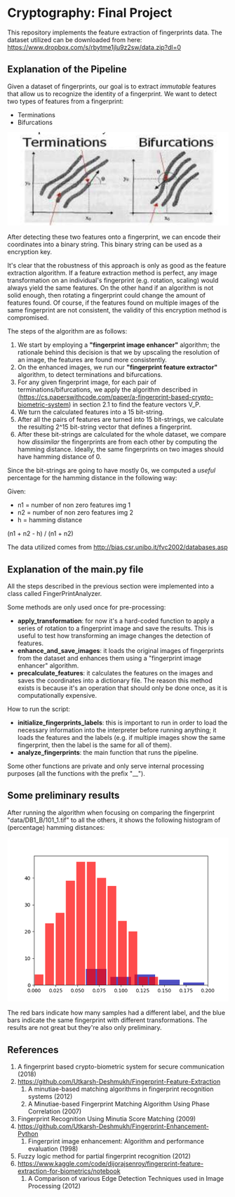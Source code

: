 # Cryptography: Final Project

This repository implements the feature extraction of fingerprints data. 
The dataset utilized can be downloaded from here: https://www.dropbox.com/s/rbytme1jlu9z2sw/data.zip?dl=0

## Explanation of the Pipeline
Given a dataset of fingerprints, our goal is to extract _immutable_ features that allow us to recognize the identity of a fingerprint.
We want to detect two types of features from a fingerprint:
* Terminations
* Bifurcations

![term_bif](img/term-bif.png)

After detecting these two features onto a fingerprint, we can encode their coordinates into a binary string.
This binary string can be used as a encryption key.

It's clear that the robustness of this approach is only as good as the feature extraction algorithm. 
If a feature extraction method is perfect, any image transformation on an individual's fingerprint (e.g. rotation, scaling) would always yield the same features.
On the other hand if an algorithm is not solid enough, then rotating a fingerprint could change the amount of features found.
Of course, if the features found on multiple images of the same fingerprint are not consistent, the validity of this encryption method is compromised.

The steps of the algorithm are as follows:
1. We start by employing a **"fingerprint image enhancer"** algorithm; the rationale behind this decision is that we by upscaling the resolution of an image, the features are found more consistently.
2. On the enhanced images, we run our **"fingerprint feature extractor"** algorithm, to detect terminations and bifurcations.
3. For any given fingerprint image, for each pair of terminations/bifurcations, we apply the algorithm described in (https://cs.paperswithcode.com/paper/a-fingerprint-based-crypto-biometric-system) in section 2.1 to find the feature vectors V_P.
4. We turn the calculated features into a 15 bit-string.
5. After all the pairs of features are turned into 15 bit-strings, we calculate the resulting 2^15 bit-string vector that defines a fingerprint.
6. After these bit-strings are calculated for the whole dataset, we compare how _dissimilar_ the fingerprints are from each other by computing the hamming distance. Ideally, the same fingerprints on two images should have hamming distance of 0.
 
Since the bit-strings are going to have mostly 0s, we computed a _useful_ percentage for the hamming distance in the following way: 

Given:
* n1 = number of non zero features img 1
* n2 = number of non zero features img 2
* h = hamming distance

(n1 + n2 - h) / (n1 + n2)

The data utilized comes from http://bias.csr.unibo.it/fvc2002/databases.asp

## Explanation of the main.py file
All the steps described in the previous section were implemented into a class called FingerPrintAnalyzer.

Some methods are only used once for pre-processing:
* **apply_transformation**: for now it's a hard-coded function to apply a series of rotation to a fingerprint image and save the results. This is useful to test how transforming an image changes the detection of features.
* **enhance_and_save_images**: it loads the original images of fingerprints from the dataset and enhances them using a "fingerprint image enhancer" algorithm.
* **precalculate_features**: it calculates the features on the images and saves the coordinates into a dictionary file. The reason this method exists is because it's an operation that should only be done once, as it is computationally expensive.

How to run the script:
* **initialize_fingerprints_labels**: this is important to run in order to load the necessary information into the interpreter before running anything; it loads the features and the labels (e.g. if multiple images show the same fingerprint, then the label is the same for all of them).
* **analyze_fingerprints**: the main function that runs the pipeline.

Some other functions are private and only serve internal processing purposes (all the functions with the prefix "__").

## Some preliminary results
After running the algorithm when focusing on comparing the fingerprint "data/DB1_B/101_1.tif" to all the others, it shows the following histogram of (percentage) hamming distances:

![results](img/results.png)

The red bars indicate how many samples had a different label, and the blue bars indicate the same fingerprint with different transformations.
The results are not great but they're also only preliminary.

## References
1. A fingerprint based crypto-biometric system for secure communication (2018)
2. https://github.com/Utkarsh-Deshmukh/Fingerprint-Feature-Extraction
   1. A minutiae-based matching algorithms in fingerprint recognition systems (2012)
   2. A Minutiae-based Fingerprint Matching Algorithm Using Phase Correlation (2007)
3. Fingerprint Recognition Using Minutia Score Matching (2009)
4. https://github.com/Utkarsh-Deshmukh/Fingerprint-Enhancement-Python
   1. Fingerprint image enhancement: Algorithm and performance evaluation (1998)
5. Fuzzy logic method for partial fingerprint recognition (2012)
6. https://www.kaggle.com/code/dijorajsenroy/fingerprint-feature-extraction-for-biometrics/notebook
   1. A Comparison of various Edge Detection Techniques used in Image Processing (2012)

